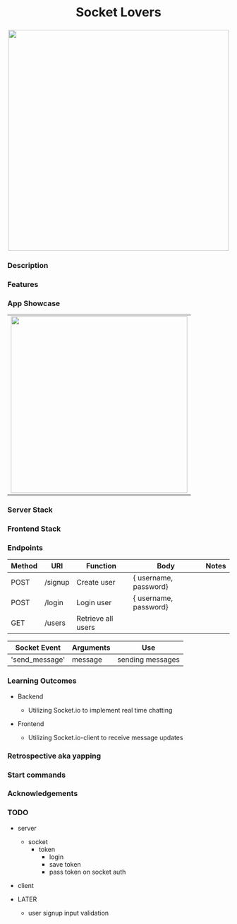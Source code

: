<h1 align="center">Socket Lovers</h1>
<h3 align="center"></h3>
<p align="center">
    <img align="center" width="500px" src="" >
</p>

### Description

### Features

### App Showcase

|                             |
| --------------------------- |
| <img width="400px" src="" > |

### Server Stack

### Frontend Stack

### Endpoints

| Method | URI     | Function           | Body                  | Notes |
| ------ | ------- | ------------------ | --------------------- | ----- |
| POST   | /signup | Create user        | { username, password} |       |
| POST   | /login  | Login user         | { username, password} |       |
| GET    | /users  | Retrieve all users |                       |       |

| Socket Event   | Arguments | Use              |
| -------------- | --------- | ---------------- |
| 'send_message' | message   | sending messages |

### Learning Outcomes

-   Backend

    -   Utilizing Socket.io to implement real time chatting

-   Frontend
    -   Utilizing Socket.io-client to receive message updates

### Retrospective aka yapping

### Start commands

### Acknowledgements

### TODO

-   server
    -   socket
        -   token
            -   login
            -   save token
            -   pass token on socket auth

-   client

-   LATER
    -   user signup input validation
